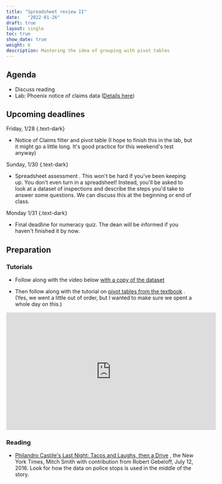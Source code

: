 ```yaml
---
title: "Spreadsheet review II"
date:   "2022-01-26"
draft: true
layout: single
toc: true
show_date: true
weight: 6
description: Mastering the idea of grouping with pivot tables
--- 
```



## Agenda

* Discuss reading
* Lab: Phoenix notice of claims data ([Details here](https://cronkitedata.github.io/djtextbook/xl-practice-noc.html))



## Upcoming deadlines

Friday, 1/28 
{.text-dark}
* Notice of Claims filter and pivot table (I hope to finish this in the lab, but it might go a little long. It's good practice for this weekend's test anyway) 

Sunday, 1/30
{.text-dark}
* Spreadsheet assessment . This won't be hard if you've been keeping up. You don't even turn in a spreadsheet! Instead, you'll be asked to look at a dataset of inspections and describe the steps you'd take to answer some questions.  We can discuss this at the beginning or end of class.  

Monday 1/31
{.text-dark}
* Final deadline for numeracy quiz. The dean will be informed if you haven't finished it by now. 

## Preparation

### Tutorials

* Follow along with the video below  [with a copy of the dataset](https://cronkitedata.s3.amazonaws.com/xlfiles/skittles.xlsx)

* Then follow along with the tutorial on [pivot tables from the textbook](https://cronkitedata.github.io/djtextbook/xl-pivot.html) . (Yes, we went a little out of order, but I wanted to make sure we spent a whole day on this.)

<iframe width="560" height="315" src="https://www.youtube.com/embed/rv_t1kqSXcQ" title="YouTube video player" frameborder="0" allow="accelerometer; autoplay; clipboard-write; encrypted-media; gyroscope; picture-in-picture" allowfullscreen></iframe>

### Reading

* [Philandro Castile's Last Night: Tacos and Laughs, then a Drive](https://www.nytimes.com/2016/07/13/us/philando-castile-minnesota-police-shooting.html) ,  the New York Times, Mitch Smith with contribution from Robert Gebeloff, July 12, 2016. Look for how the data on police stops is used in the middle of the story.   
